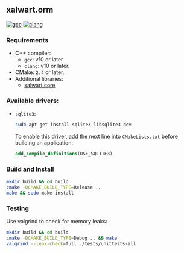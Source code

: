 ## xalwart.orm

[![gcc](https://github.com/YuriyLisovskiy/xalwart.orm/actions/workflows/tests-gcc.yml/badge.svg)](https://github.com/YuriyLisovskiy/xalwart.orm/actions/workflows/tests-gcc.yml)
[![clang](https://github.com/YuriyLisovskiy/xalwart.orm/actions/workflows/tests-clang.yml/badge.svg)](https://github.com/YuriyLisovskiy/xalwart.orm/actions/workflows/tests-clang.yml)

### Requirements

- C++ compiler:
  - `gcc`: v10 or later.
  - `clang`: v10 or later.
- CMake: `2.4` or later.
- Additional libraries:
  - [xalwart.core](https://github.com/YuriyLisovskiy/xalwart.core)

### Available drivers:
* `sqlite3`:
    ```bash
    sudo apt-get install sqlite3 libsqlite3-dev
    ```
  To enable this driver, add the next line into `CMakeLists.txt`
  before building an application:
  ```cmake
  add_compile_definitions(USE_SQLITE3)
  ```

### Build and Install
```bash
mkdir build && cd build
cmake -DCMAKE_BUILD_TYPE=Release ..
make && sudo make install
```

### Testing

Use valgrind to check for memory leaks:
```bash
mkdir build && cd build
cmake -DCMAKE_BUILD_TYPE=Debug .. && make
valgrind --leak-check=full ./tests/unittests-all
```
